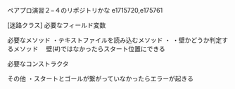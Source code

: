 ペアプロ演習２−４のリポジトリかな
e1715720,e175761

[迷路クラス]
必要なフィールド変数

必要なメソッド
・テキストファイルを読み込むメソッド
・
・壁かどうか判定するメソッド
　壁(#)ではなかったらスタート位置にできる

必要なコンストラクタ

その他
・スタートとゴールが繋がっていなかったらエラーが起きる